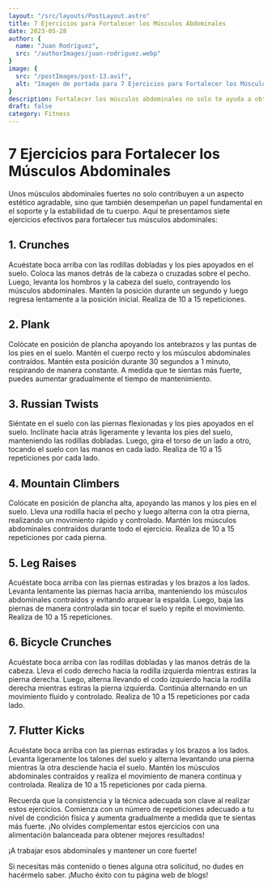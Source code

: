 ```yaml
---
layout: "/src/layouts/PostLayout.astro"
title: 7 Ejercicios para Fortalecer los Músculos Abdominales
date: 2023-05-28
author: {
  name: "Juan Rodríguez",
  src: "/authorImages/juan-rodriguez.webp"
}
image: {
  src: "/postImages/post-13.avif",
  alt: "Imagen de portada para 7 Ejercicios para Fortalecer los Músculos Abdominales"
}
description: Fortalecer los músculos abdominales no solo te ayuda a obtener un vientre tonificado, sino que también mejora tu postura y estabilidad. Descubre siete ejercicios efectivos para fortalecer tus abdominales y mantener un core fuerte.
draft: false
category: Fitness
---
```


# 7 Ejercicios para Fortalecer los Músculos Abdominales

Unos músculos abdominales fuertes no solo contribuyen a un aspecto estético agradable, sino que también desempeñan un papel fundamental en el soporte y la estabilidad de tu cuerpo. Aquí te presentamos siete ejercicios efectivos para fortalecer tus músculos abdominales:

## 1. Crunches

Acuéstate boca arriba con las rodillas dobladas y los pies apoyados en el suelo. Coloca las manos detrás de la cabeza o cruzadas sobre el pecho. Luego, levanta los hombros y la cabeza del suelo, contrayendo los músculos abdominales. Mantén la posición durante un segundo y luego regresa lentamente a la posición inicial. Realiza de 10 a 15 repeticiones.

## 2. Plank

Colócate en posición de plancha apoyando los antebrazos y las puntas de los pies en el suelo. Mantén el cuerpo recto y los músculos abdominales contraídos. Mantén esta posición durante 30 segundos a 1 minuto, respirando de manera constante. A medida que te sientas más fuerte, puedes aumentar gradualmente el tiempo de mantenimiento.

## 3. Russian Twists

Siéntate en el suelo con las piernas flexionadas y los pies apoyados en el suelo. Inclínate hacia atrás ligeramente y levanta los pies del suelo, manteniendo las rodillas dobladas. Luego, gira el torso de un lado a otro, tocando el suelo con las manos en cada lado. Realiza de 10 a 15 repeticiones por cada lado.

## 4. Mountain Climbers

Colócate en posición de plancha alta, apoyando las manos y los pies en el suelo. Lleva una rodilla hacia el pecho y luego alterna con la otra pierna, realizando un movimiento rápido y controlado. Mantén los músculos abdominales contraídos durante todo el ejercicio. Realiza de 10 a 15 repeticiones por cada pierna.

## 5. Leg Raises

Acuéstate boca arriba con las piernas estiradas y los brazos a los lados. Levanta lentamente las piernas hacia arriba, manteniendo los músculos abdominales contraídos y evitando arquear la espalda. Luego, baja las piernas de manera controlada sin tocar el suelo y repite el movimiento. Realiza de 10 a 15 repeticiones.

## 6. Bicycle Crunches

Acuéstate boca arriba con las rodillas dobladas y las manos detrás de la cabeza. Lleva el codo derecho hacia la rodilla izquierda mientras estiras la pierna derecha. Luego, alterna llevando el codo izquierdo hacia la rodilla derecha mientras estiras la pierna izquierda. Continúa alternando en un movimiento fluido y controlado. Realiza de 10 a 15 repeticiones por cada lado.

## 7. Flutter Kicks

Acuéstate boca arriba con las piernas estiradas y los brazos a los lados. Levanta ligeramente los talones del suelo y alterna levantando una pierna mientras la otra desciende hacia el suelo. Mantén los músculos abdominales contraídos y realiza el movimiento de manera continua y controlada. Realiza de 10 a 15 repeticiones por cada pierna.

Recuerda que la consistencia y la técnica adecuada son clave al realizar estos ejercicios. Comienza con un número de repeticiones adecuado a tu nivel de condición física y aumenta gradualmente a medida que te sientas más fuerte. ¡No olvides complementar estos ejercicios con una alimentación balanceada para obtener mejores resultados!

¡A trabajar esos abdominales y mantener un core fuerte!

Si necesitas más contenido o tienes alguna otra solicitud, no dudes en hacérmelo saber. ¡Mucho éxito con tu página web de blogs!
